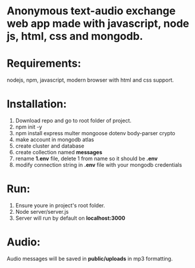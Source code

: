# Anonymous text-audio exchange web app made with javascript, node js, html, css and mongodb.

# Requirements:
nodejs, npm, javascript, modern browser with html and css support.

# Installation:
1. Download repo and go to root folder of project.
2. npm init -y
3. npm install express multer mongoose dotenv body-parser crypto
4. make account in mongodb atlas
5. create cluster and database
6. create collection named **messages**
7. rename **1.env** file, delete 1 from name so it should be **.env**
8. modify connection string in **.env** file with your mongodb credentials

# Run:
1. Ensure youre in project's root folder.
2. Node server/server.js
3. Server will run by default on **localhost:3000**

# Audio:
Audio messages will be saved in **public/uploads** in mp3 formatting.
